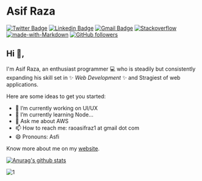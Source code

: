 # Asif Raza 
[![Twitter Badge](https://img.shields.io/badge/-@raoasifraza1-1ca0f1?style=flat-square&labelColor=1ca0f1&logo=twitter&logoColor=white&link=https://twitter.com/raoasifraza1)](https://twitter.com/raoasifraza1) [![Linkedin Badge](https://img.shields.io/badge/Asif-Raza-blue?style=flat-square&logo=Linkedin&logoColor=white&link=https://www.linkedin.com/in/raoasifraza/)](https://www.linkedin.com/in/raoasifraza/) 
[![Gmail Badge](https://img.shields.io/badge/-raoasifraz1@gmail.com-c14438?style=flat-square&logo=Gmail&logoColor=white&link=mailto:raoasifraz1@gmail.com)](mailto:b.raoasifraz1@gmail.com) [![Stackoverflow](https://img.shields.io/badge/stackoverflow%20reputation-1.3K-yellow)](https://stackoverflow.com/users/3374681/asif-raza) 
[![made-with-Markdown](https://img.shields.io/badge/Made%20with-Markdown-1f425f.svg)](http://commonmark.org)
[![GitHub followers](https://img.shields.io/github/followers/raoasifraza11.svg?style=social&label=Follow&maxAge=2592000)](https://github.com/raoasifraza11?tab=followers)






## Hi 👋, 
I'm Asif Raza, an enthusiast programmer 💻 who is steadily but consistently expanding his skill set in ✨  _Web_ _Development_ ✨ and Stragiest of web applications. 

Here are some ideas to get you started:
- 🔭 I’m currently working on UI/UX
- 🌱 I’m currently learning Node...
- 💬 Ask me about AWS
- 📫 How to reach me: raoasifraz1 at gmail dot com
- 😄 Pronouns: Asfi

Know more about me on my [website](#). 

[![Anurag's github stats](https://github-readme-stats.vercel.app/api?username=raoasifraza11&theme=blue-green)](https://github.com/raoasifraza11/github-readme-stats)

![1](https://github-readme-stats.vercel.app/api/top-langs/?username=raoasifraza11&theme=blue-green)


